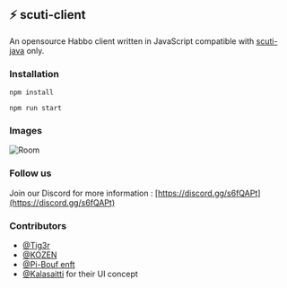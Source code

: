 ## :zap: scuti-client

An opensource Habbo client written in JavaScript compatible with [scuti-java](https://github.com/Tiig3r/scuti-java) only.

### Installation

```
npm install
 ```
 
 ```
npm run start
 ```

### Images

![Room](https://i.ibb.co/QQvpmpg/scutireadme.png)

### Follow us
Join our Discord for more information : [https://discord.gg/s6fQAPt](https://discord.gg/s6fQAPt)

### Contributors
- [@Tig3r](https://github.com/Tiig3r)
- [@KOZEN](https://github.com/kozennnn)
- [@Pi-Bouf enft](https://github.com/Pi-Bouf)
- [@Kalasaitti](https://www.youtube.com/watch?v=qjonjBLvmuE) for their UI concept
